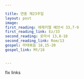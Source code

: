 ```yaml
---

title: 연중 제23주일
layout: post 
image: 
first_reading: 에제키엘 예언서 33,7-9
first_reading_link: Ez/33
second_reading: 로마서 13,8-10
second_reading_link: Rom/13
gospel: 마태복음 18,15-20
gospel_link: Mt/18
 

---
```


fix links
